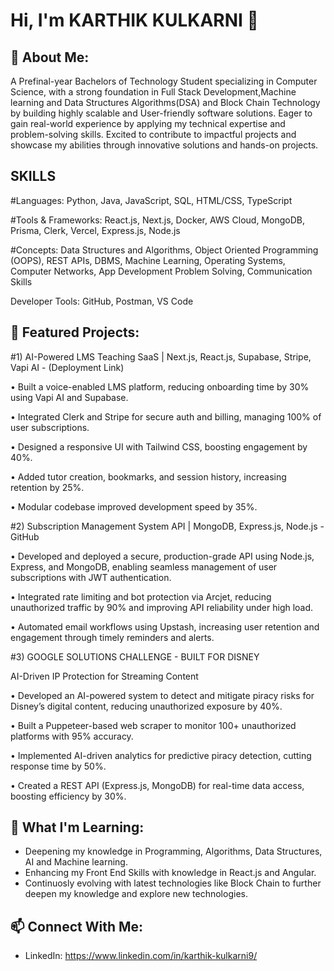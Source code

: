 # Hi, I'm KARTHIK KULKARNI 👋

## 🚀 About Me:

A Prefinal-year Bachelors of Technology Student specializing in Computer Science, with a strong foundation
in Full Stack Development,Machine learning and Data Structures Algorithms(DSA) and Block Chain Technology by building highly scalable
and User-friendly software solutions. Eager to gain real-world experience by applying my technical expertise
and problem-solving skills. Excited to contribute to impactful projects and showcase my abilities through
innovative solutions and hands-on projects.

## SKILLS

#Languages: Python, Java, JavaScript, SQL, HTML/CSS, TypeScript

#Tools & Frameworks: React.js, Next.js, Docker, AWS Cloud, MongoDB, Prisma, Clerk, Vercel, Express.js, Node.js

#Concepts: Data Structures and Algorithms, Object Oriented Programming (OOPS), REST APIs, DBMS, Machine Learning, Operating Systems, Computer Networks, App Development Problem Solving, Communication Skills

Developer Tools: GitHub, Postman, VS Code

## 🌟 Featured Projects:

#1) AI-Powered LMS Teaching SaaS | Next.js, React.js, Supabase, Stripe, Vapi AI - (Deployment Link)

• Built a voice-enabled LMS platform, reducing onboarding time by 30% using Vapi AI and Supabase.

• Integrated Clerk and Stripe for secure auth and billing, managing 100% of user subscriptions.

• Designed a responsive UI with Tailwind CSS, boosting engagement by 40%.

• Added tutor creation, bookmarks, and session history, increasing retention by 25%.

• Modular codebase improved development speed by 35%.











#2) Subscription Management System API | MongoDB, Express.js, Node.js - GitHub

• Developed and deployed a secure, production-grade API using Node.js, Express, and MongoDB, enabling seamless management of user subscriptions with JWT authentication.

• Integrated rate limiting and bot protection via Arcjet, reducing unauthorized traffic by 90% and improving API reliability under high load.

• Automated email workflows using Upstash, increasing user retention and engagement through timely reminders and alerts.












#3) GOOGLE SOLUTIONS CHALLENGE - BUILT FOR DISNEY

AI-Driven IP Protection for Streaming Content

• Developed an AI-powered system to detect and mitigate piracy risks for
Disney’s digital content, reducing unauthorized exposure by 40%.

• Built a Puppeteer-based web scraper to monitor 100+ unauthorized
platforms with 95% accuracy.

• Implemented AI-driven analytics for predictive piracy detection, cutting
response time by 50%.

• Created a REST API (Express.js, MongoDB) for real-time data access, boosting
efficiency by 30%.


## 🌱 What I'm Learning:
- Deepening my knowledge in Programming, Algorithms, Data Structures, AI and Machine learning.
- Enhancing my Front End Skills with knowledge in React.js and Angular.
- Continuosly evolving with latest technologies like Block Chain to further deepen my knowledge and explore new technologies.

## 📫 Connect With Me:
- LinkedIn: https://www.linkedin.com/in/karthik-kulkarni9/






